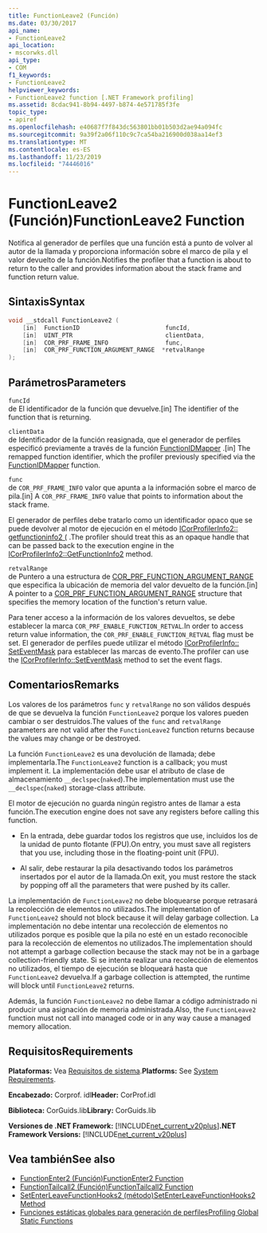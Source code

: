 ```yaml
---
title: FunctionLeave2 (Función)
ms.date: 03/30/2017
api_name:
- FunctionLeave2
api_location:
- mscorwks.dll
api_type:
- COM
f1_keywords:
- FunctionLeave2
helpviewer_keywords:
- FunctionLeave2 function [.NET Framework profiling]
ms.assetid: 8cdac941-8b94-4497-b874-4e571785f3fe
topic_type:
- apiref
ms.openlocfilehash: e40687f7f843dc563801bb01b503d2ae94a094fc
ms.sourcegitcommit: 9a39f2a06f110c9c7ca54ba216900d038aa14ef3
ms.translationtype: MT
ms.contentlocale: es-ES
ms.lasthandoff: 11/23/2019
ms.locfileid: "74446016"
---
```

# <a name="functionleave2-function"></a><span data-ttu-id="5fc22-102">FunctionLeave2 (Función)</span><span class="sxs-lookup"><span data-stu-id="5fc22-102">FunctionLeave2 Function</span></span>
<span data-ttu-id="5fc22-103">Notifica al generador de perfiles que una función está a punto de volver al autor de la llamada y proporciona información sobre el marco de pila y el valor devuelto de la función.</span><span class="sxs-lookup"><span data-stu-id="5fc22-103">Notifies the profiler that a function is about to return to the caller and provides information about the stack frame and function return value.</span></span>  
  
## <a name="syntax"></a><span data-ttu-id="5fc22-104">Sintaxis</span><span class="sxs-lookup"><span data-stu-id="5fc22-104">Syntax</span></span>  
  
```cpp  
void __stdcall FunctionLeave2 (  
    [in]  FunctionID                        funcId,  
    [in]  UINT_PTR                          clientData,  
    [in]  COR_PRF_FRAME_INFO                func,  
    [in]  COR_PRF_FUNCTION_ARGUMENT_RANGE  *retvalRange  
);  
```  
  
## <a name="parameters"></a><span data-ttu-id="5fc22-105">Parámetros</span><span class="sxs-lookup"><span data-stu-id="5fc22-105">Parameters</span></span>  
 `funcId`  
 <span data-ttu-id="5fc22-106">de El identificador de la función que devuelve.</span><span class="sxs-lookup"><span data-stu-id="5fc22-106">[in] The identifier of the function that is returning.</span></span>  
  
 `clientData`  
 <span data-ttu-id="5fc22-107">de Identificador de la función reasignada, que el generador de perfiles especificó previamente a través de la función [FunctionIDMapper](../../../../docs/framework/unmanaged-api/profiling/functionidmapper-function.md) .</span><span class="sxs-lookup"><span data-stu-id="5fc22-107">[in] The remapped function identifier, which the profiler previously specified via the [FunctionIDMapper](../../../../docs/framework/unmanaged-api/profiling/functionidmapper-function.md) function.</span></span>  
  
 `func`  
 <span data-ttu-id="5fc22-108">de `COR_PRF_FRAME_INFO` valor que apunta a la información sobre el marco de pila.</span><span class="sxs-lookup"><span data-stu-id="5fc22-108">[in] A `COR_PRF_FRAME_INFO` value that points to information about the stack frame.</span></span>  
  
 <span data-ttu-id="5fc22-109">El generador de perfiles debe tratarlo como un identificador opaco que se puede devolver al motor de ejecución en el método [ICorProfilerInfo2:: getfunctioninfo2 (](../../../../docs/framework/unmanaged-api/profiling/icorprofilerinfo2-getfunctioninfo2-method.md) .</span><span class="sxs-lookup"><span data-stu-id="5fc22-109">The profiler should treat this as an opaque handle that can be passed back to the execution engine in the [ICorProfilerInfo2::GetFunctionInfo2](../../../../docs/framework/unmanaged-api/profiling/icorprofilerinfo2-getfunctioninfo2-method.md) method.</span></span>  
  
 `retvalRange`  
 <span data-ttu-id="5fc22-110">de Puntero a una estructura de [COR_PRF_FUNCTION_ARGUMENT_RANGE](../../../../docs/framework/unmanaged-api/profiling/cor-prf-function-argument-range-structure.md) que especifica la ubicación de memoria del valor devuelto de la función.</span><span class="sxs-lookup"><span data-stu-id="5fc22-110">[in] A pointer to a [COR_PRF_FUNCTION_ARGUMENT_RANGE](../../../../docs/framework/unmanaged-api/profiling/cor-prf-function-argument-range-structure.md) structure that specifies the memory location of the function's return value.</span></span>  
  
 <span data-ttu-id="5fc22-111">Para tener acceso a la información de los valores devueltos, se debe establecer la marca `COR_PRF_ENABLE_FUNCTION_RETVAL`.</span><span class="sxs-lookup"><span data-stu-id="5fc22-111">In order to access return value information, the `COR_PRF_ENABLE_FUNCTION_RETVAL` flag must be set.</span></span> <span data-ttu-id="5fc22-112">El generador de perfiles puede utilizar el método [ICorProfilerInfo:: SetEventMask](../../../../docs/framework/unmanaged-api/profiling/icorprofilerinfo-seteventmask-method.md) para establecer las marcas de evento.</span><span class="sxs-lookup"><span data-stu-id="5fc22-112">The profiler can use the [ICorProfilerInfo::SetEventMask](../../../../docs/framework/unmanaged-api/profiling/icorprofilerinfo-seteventmask-method.md) method to set the event flags.</span></span>  
  
## <a name="remarks"></a><span data-ttu-id="5fc22-113">Comentarios</span><span class="sxs-lookup"><span data-stu-id="5fc22-113">Remarks</span></span>  
 <span data-ttu-id="5fc22-114">Los valores de los parámetros `func` y `retvalRange` no son válidos después de que se devuelva la función `FunctionLeave2` porque los valores pueden cambiar o ser destruidos.</span><span class="sxs-lookup"><span data-stu-id="5fc22-114">The values of the `func` and `retvalRange` parameters are not valid after the `FunctionLeave2` function returns because the values may change or be destroyed.</span></span>  
  
 <span data-ttu-id="5fc22-115">La función `FunctionLeave2` es una devolución de llamada; debe implementarla.</span><span class="sxs-lookup"><span data-stu-id="5fc22-115">The `FunctionLeave2` function is a callback; you must implement it.</span></span> <span data-ttu-id="5fc22-116">La implementación debe usar el atributo de clase de almacenamiento `__declspec`(`naked`).</span><span class="sxs-lookup"><span data-stu-id="5fc22-116">The implementation must use the `__declspec`(`naked`) storage-class attribute.</span></span>  
  
 <span data-ttu-id="5fc22-117">El motor de ejecución no guarda ningún registro antes de llamar a esta función.</span><span class="sxs-lookup"><span data-stu-id="5fc22-117">The execution engine does not save any registers before calling this function.</span></span>  
  
- <span data-ttu-id="5fc22-118">En la entrada, debe guardar todos los registros que use, incluidos los de la unidad de punto flotante (FPU).</span><span class="sxs-lookup"><span data-stu-id="5fc22-118">On entry, you must save all registers that you use, including those in the floating-point unit (FPU).</span></span>  
  
- <span data-ttu-id="5fc22-119">Al salir, debe restaurar la pila desactivando todos los parámetros insertados por el autor de la llamada.</span><span class="sxs-lookup"><span data-stu-id="5fc22-119">On exit, you must restore the stack by popping off all the parameters that were pushed by its caller.</span></span>  
  
 <span data-ttu-id="5fc22-120">La implementación de `FunctionLeave2` no debe bloquearse porque retrasará la recolección de elementos no utilizados.</span><span class="sxs-lookup"><span data-stu-id="5fc22-120">The implementation of `FunctionLeave2` should not block because it will delay garbage collection.</span></span> <span data-ttu-id="5fc22-121">La implementación no debe intentar una recolección de elementos no utilizados porque es posible que la pila no esté en un estado reconocible para la recolección de elementos no utilizados.</span><span class="sxs-lookup"><span data-stu-id="5fc22-121">The implementation should not attempt a garbage collection because the stack may not be in a garbage collection-friendly state.</span></span> <span data-ttu-id="5fc22-122">Si se intenta realizar una recolección de elementos no utilizados, el tiempo de ejecución se bloqueará hasta que `FunctionLeave2` devuelva.</span><span class="sxs-lookup"><span data-stu-id="5fc22-122">If a garbage collection is attempted, the runtime will block until `FunctionLeave2` returns.</span></span>  
  
 <span data-ttu-id="5fc22-123">Además, la función `FunctionLeave2` no debe llamar a código administrado ni producir una asignación de memoria administrada.</span><span class="sxs-lookup"><span data-stu-id="5fc22-123">Also, the `FunctionLeave2` function must not call into managed code or in any way cause a managed memory allocation.</span></span>  
  
## <a name="requirements"></a><span data-ttu-id="5fc22-124">Requisitos</span><span class="sxs-lookup"><span data-stu-id="5fc22-124">Requirements</span></span>  
 <span data-ttu-id="5fc22-125">**Plataformas:** Vea [Requisitos de sistema](../../../../docs/framework/get-started/system-requirements.md).</span><span class="sxs-lookup"><span data-stu-id="5fc22-125">**Platforms:** See [System Requirements](../../../../docs/framework/get-started/system-requirements.md).</span></span>  
  
 <span data-ttu-id="5fc22-126">**Encabezado:** Corprof. idl</span><span class="sxs-lookup"><span data-stu-id="5fc22-126">**Header:** CorProf.idl</span></span>  
  
 <span data-ttu-id="5fc22-127">**Biblioteca:** CorGuids.lib</span><span class="sxs-lookup"><span data-stu-id="5fc22-127">**Library:** CorGuids.lib</span></span>  
  
 <span data-ttu-id="5fc22-128">**Versiones de .NET Framework:** [!INCLUDE[net_current_v20plus](../../../../includes/net-current-v20plus-md.md)]</span><span class="sxs-lookup"><span data-stu-id="5fc22-128">**.NET Framework Versions:** [!INCLUDE[net_current_v20plus](../../../../includes/net-current-v20plus-md.md)]</span></span>  
  
## <a name="see-also"></a><span data-ttu-id="5fc22-129">Vea también</span><span class="sxs-lookup"><span data-stu-id="5fc22-129">See also</span></span>

- [<span data-ttu-id="5fc22-130">FunctionEnter2 (Función)</span><span class="sxs-lookup"><span data-stu-id="5fc22-130">FunctionEnter2 Function</span></span>](../../../../docs/framework/unmanaged-api/profiling/functionenter2-function.md)
- [<span data-ttu-id="5fc22-131">FunctionTailcall2 (Función)</span><span class="sxs-lookup"><span data-stu-id="5fc22-131">FunctionTailcall2 Function</span></span>](../../../../docs/framework/unmanaged-api/profiling/functiontailcall2-function.md)
- [<span data-ttu-id="5fc22-132">SetEnterLeaveFunctionHooks2 (método)</span><span class="sxs-lookup"><span data-stu-id="5fc22-132">SetEnterLeaveFunctionHooks2 Method</span></span>](../../../../docs/framework/unmanaged-api/profiling/icorprofilerinfo2-setenterleavefunctionhooks2-method.md)
- [<span data-ttu-id="5fc22-133">Funciones estáticas globales para generación de perfiles</span><span class="sxs-lookup"><span data-stu-id="5fc22-133">Profiling Global Static Functions</span></span>](../../../../docs/framework/unmanaged-api/profiling/profiling-global-static-functions.md)
